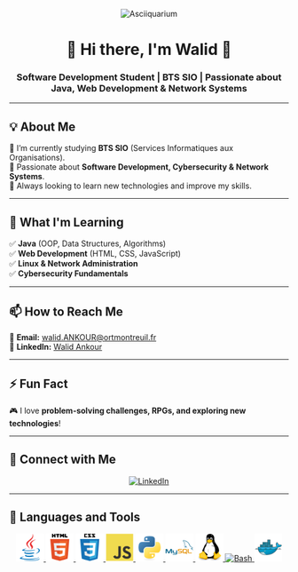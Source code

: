 <p align="center">
  <img src="https://github.com/user-attachments/assets/6d3c5b13-4210-4a3b-90c2-0b86825ad0da" alt="Asciiquarium" />
</p>

<h1 align="center">🚀 Hi there, I'm Walid 👋</h1>
<h3 align="center">Software Development Student | BTS SIO | Passionate about Java, Web Development & Network Systems</h3>


---

## 💡 About Me  
🔹 I’m currently studying **BTS SIO** (Services Informatiques aux Organisations).  
🔹 Passionate about **Software Development, Cybersecurity & Network Systems**.  
🔹 Always looking to learn new technologies and improve my skills.  

---

## 🌱 What I'm Learning  
✅ **Java** (OOP, Data Structures, Algorithms)  
✅ **Web Development** (HTML, CSS, JavaScript)  
✅ **Linux & Network Administration**  
✅ **Cybersecurity Fundamentals**  

---

## 📫 How to Reach Me  
📧 **Email:** [walid.ANKOUR@ortmontreuil.fr](mailto:walid.ANKOUR@ortmontreuil.fr)  
🔗 **LinkedIn:** [Walid Ankour](https://linkedin.com/in/walid-a)  

---

## ⚡ Fun Fact  
🎮 I love **problem-solving challenges, RPGs, and exploring new technologies**!  

---

## 🤝 Connect with Me  
<p align="center">
  <a href="https://linkedin.com/in/walid-a" target="_blank">
    <img src="https://raw.githubusercontent.com/rahuldkjain/github-profile-readme-generator/master/src/images/icons/Social/linked-in-alt.svg" alt="LinkedIn" height="40" width="50" />
  </a>
</p>

---

## 🚀 Languages and Tools  
<p align="center">
  <a href="https://www.java.com" target="_blank"> 
    <img src="https://raw.githubusercontent.com/devicons/devicon/master/icons/java/java-original.svg" alt="Java" width="50" height="50"/> 
  </a>
  <a href="https://developer.mozilla.org/en-US/docs/Web/HTML" target="_blank"> 
    <img src="https://raw.githubusercontent.com/devicons/devicon/master/icons/html5/html5-original-wordmark.svg" alt="HTML5" width="50" height="50"/> 
  </a>
  <a href="https://developer.mozilla.org/en-US/docs/Web/CSS" target="_blank"> 
    <img src="https://raw.githubusercontent.com/devicons/devicon/master/icons/css3/css3-original-wordmark.svg" alt="CSS3" width="50" height="50"/> 
  </a>
  <a href="https://developer.mozilla.org/en-US/docs/Web/JavaScript" target="_blank"> 
    <img src="https://raw.githubusercontent.com/devicons/devicon/master/icons/javascript/javascript-original.svg" alt="JavaScript" width="50" height="50"/> 
  </a>
  <a href="https://www.python.org" target="_blank"> 
    <img src="https://raw.githubusercontent.com/devicons/devicon/master/icons/python/python-original.svg" alt="Python" width="50" height="50"/> 
  </a>
  <a href="https://www.mysql.com/" target="_blank"> 
    <img src="https://raw.githubusercontent.com/devicons/devicon/master/icons/mysql/mysql-original-wordmark.svg" alt="MySQL" width="50" height="50"/> 
  </a>
  <a href="https://www.linux.org/" target="_blank"> 
    <img src="https://raw.githubusercontent.com/devicons/devicon/master/icons/linux/linux-original.svg" alt="Linux" width="50" height="50"/> 
  </a>
  <a href="https://www.gnu.org/software/bash/" target="_blank"> 
    <img src="https://www.vectorlogo.zone/logos/gnu_bash/gnu_bash-icon.svg" alt="Bash" width="50" height="50"/> 
  </a>
  <a href="https://www.docker.com/" target="_blank"> 
    <img src="https://raw.githubusercontent.com/devicons/devicon/master/icons/docker/docker-original.svg" alt="Docker" width="50" height="50"/> 
  </a>
</p>
